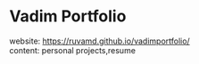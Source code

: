 # Vadim Portfolio

website: https://ruvamd.github.io/vadimportfolio/<br>
content: personal projects,resume<br>
